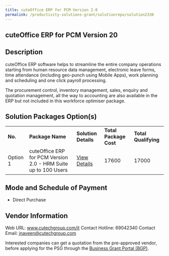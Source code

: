 ```yaml
---
title: cuteOffice ERP for PCM Version 2.0
permalink: /productivity-solutions-grant/solutionrepo/solution2330
---
```


## cuteOffice ERP for PCM Version 20

## Description

cuteOffice ERP software helps to streamline the entire company operations starting from human resource data management, electronic leave forms, time attendance (including geo-punch using Mobile Apps), work planning and scheduling and one click payroll processing.

The procurement control, inventory management, sales, enquiry and quotation management, all the way to accounting are also available in the ERP but not included in this workforce optimiser package.

## Solution Packages Option(s)

<table>
<tr>
<td><b>No.</b></td>
<td><b>Package Name</b></td>
<td><b>Solution Details</b></td>
<td><b>Total Package Cost</b></td>
<td><b>Total Qualifying</b></td>
</tr>
<tr>
<td>Option 1</td>
<td>cuteOffice ERP for PCM Version 2.0 - HRM Suite up to 100 Users</td>
<td><a href='https://www.gobusiness.gov.sg/images/psg/Cutech20210212_Desensitised_Annex_3-_Part_3.pdf'>View Details</a></td>
<td>17600</td>
<td>17000</td>
</tr>
</table>

## Mode and Schedule of Payment

 - Direct Purchase

## Vendor Information

 Web URL: www.cutechgroup.com/it 
Contact Hotline: 69042340 
Contact Email: jnaveen@cutechgroup.com 


Interested companies can get a quotation from the pre-approved vendor, before applying for the PSG through the <a href='https://www.businessgrants.gov.sg/'>Business Grant Portal (BGP)</a>.
<script src="/jquery/resize-tables.js"></script>
